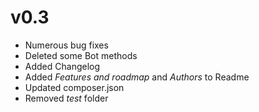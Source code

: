 # v0.3
- Numerous bug fixes
- Deleted some Bot methods
- Added Changelog
- Added _Features and roadmap_ and _Authors_ to Readme
- Updated composer.json
- Removed _test_ folder
